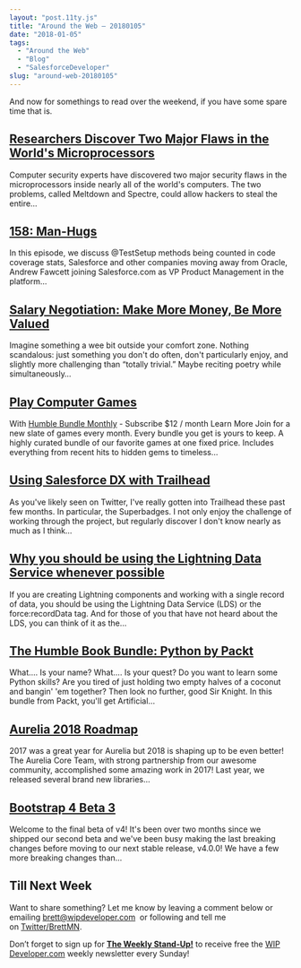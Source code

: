 ```yaml
---
layout: "post.11ty.js"
title: "Around the Web – 20180105"
date: "2018-01-05"
tags: 
  - "Around the Web"
  - "Blog"
  - "SalesforceDeveloper"
slug: "around-web-20180105"
---
```


And now for somethings to read over the weekend, if you have some spare time that is.

## [Researchers Discover Two Major Flaws in the World's Microprocessors](http://www.nytimes.com/2018/01/03/business/computer-flaws.html)

Computer security experts have discovered two major security flaws in the microprocessors inside nearly all of the world's computers. The two problems, called Meltdown and Spectre, could allow hackers to steal the entire…

## [158: Man-Hugs](http://www.gooddaysirpodcast.com/podcast/2018/1/3/158-man-hugs)

In this episode, we discuss @TestSetup methods being counted in code coverage stats, Salesforce and other companies moving away from Oracle, Andrew Fawcett joining Salesforce.com as VP Product Management in the platform...

## [Salary Negotiation: Make More Money, Be More Valued](http://www.kalzumeus.com/2012/01/23/salary-negotiation/)

Imagine something a wee bit outside your comfort zone. Nothing scandalous: just something you don't do often, don't particularly enjoy, and slightly more challenging than “totally trivial.” Maybe reciting poetry while simultaneously…

## [Play Computer Games](https://www.humblebundle.com/monthly?partner=wipdeveloper)

With [Humble Bundle Monthly](https://www.humblebundle.com/monthly?partner=wipdeveloper) - Subscribe $12 / month Learn More Join for a new slate of games every month. Every bundle you get is yours to keep. A highly curated bundle of our favorite games at one fixed price. Includes everything from recent hits to hidden gems to timeless…

## [Using Salesforce DX with Trailhead](http://www.wadewegner.com/2018/01/using-salesforce-dx-with-trailhead/)

As you've likely seen on Twitter, I've really gotten into Trailhead these past few months. In particular, the Superbadges. I not only enjoy the challenge of working through the project, but regularly discover I don't know nearly as much as I think…

## [Why you should be using the Lightning Data Service whenever possible](http://saramorgan.net/2018/01/01/why-you-should-be-using-the-lightning-data-service-whenever-possible/)

If you are creating Lightning components and working with a single record of data, you should be using the Lightning Data Service (LDS) or the force:recordData tag. And for those of you that have not heard about the LDS, you can think of it as the…

## [The Humble Book Bundle: Python by Packt](https://www.humblebundle.com/books/work-it-out-books?partner=wipdeveloper)

What…. Is your name? What…. Is your quest? Do you want to learn some Python skills? Are you tired of just holding two empty halves of a coconut and bangin' 'em together? Then look no further, good Sir Knight. In this bundle from Packt, you'll get Artificial...

## [Aurelia 2018 Roadmap](http://blog.aurelia.io/2018/01/03/aurelia-2018-roadmap/)

2017 was a great year for Aurelia but 2018 is shaping up to be even better! The Aurelia Core Team, with strong partnership from our awesome community, accomplished some amazing work in 2017! Last year, we released several brand new libraries…

## [Bootstrap 4 Beta 3](http://blog.getbootstrap.com/2017/12/28/bootstrap-4-beta-3/)

Welcome to the final beta of v4! It's been over two months since we shipped our second beta and we've been busy making the last breaking changes before moving to our next stable release, v4.0.0! We have a few more breaking changes than…

## Till Next Week

Want to share something? Let me know by leaving a comment below or emailing [brett@wipdeveloper.com](mailto:brett@wipdeveloper.com)  or following and tell me on [Twitter/BrettMN](https://twitter.com/BrettMN).

Don’t forget to sign up for **[The Weekly Stand-Up!](https://wipdeveloper.wpcomstaging.com/newsletter/)** to receive free the [WIP Developer.com](https://wipdeveloper.wpcomstaging.com/) weekly newsletter every Sunday!
